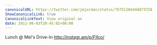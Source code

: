 ```yaml
---
canonicalURL: https://twitter.com/jmjordan/status/76751266444873728
ShowCanonicalLink: true
CanonicalLinkText: View original on
date: 2011-06-03T20:45:02+00:00
---
```

Lunch  @ Mel's Drive-In http://instagr.am/p/FIlco/